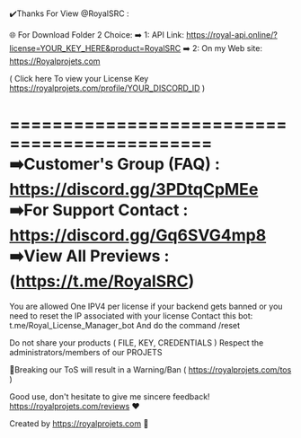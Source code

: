 ✔️Thanks For View @RoyalSRC :

🌐 For Download Folder 2 Choice:
➡️ 1: API Link: https://royal-api.online/?license=YOUR_KEY_HERE&product=RoyalSRC
➡️ 2: On my Web site: https://Royalprojets.com

( Click here To view your License Key https://royalprojets.com/profile/YOUR_DISCORD_ID )

=============================================
➡️Customer's Group (FAQ) : https://discord.gg/3PDtqCpMEe
➡️For Support Contact : https://discord.gg/Gq6SVG4mp8
➡️View All Previews :  (https://t.me/RoyalSRC)
=============================================

You are allowed One IPV4 per license if your backend gets banned or you need to reset the IP associated with your license 
Contact this bot: t.me/Royal_License_Manager_bot And do the command /reset

Do not share your products ( FILE, KEY, CREDENTIALS )
Respect the administrators/members of our PROJETS

📌Breaking our ToS will result in a Warning/Ban ( https://royalprojets.com/tos )

Good use, don't hesitate to give me sincere feedback! https://royalprojets.com/reviews ❤️

Created by https://royalprojets.com 🌟